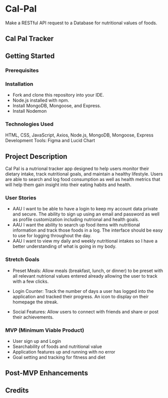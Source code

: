 # Cal-Pal

Make a RESTful API request to a Database for nutritional values of foods.

## **Cal Pal Tracker**

## Getting Started

### Prerequisites

### Installation

- Fork and clone this repository into your IDE.
- Node.js installed with npm.
- Install MongoDB, Mongoose, and Express.
- Install Nodemon

### Technologies Used

HTML, CSS, JavaScript, Axios, Node.js, MongoDB, Mongoose, Express
Development Tools: Figma and Lucid Chart

## Project Description

Cal Pal is a nutrional tracker app designed to help users monitor their dietary intake, track nutritional goals, and maintain a healthy lifestyle. Users are able to search and log food consumption as well as health metrics that will help them gain insight into their eating habits and health.

### User Stories

- AAU I want to be able to have a login to keep my account data private and secure. The ability to sign up using an email and password as well as profile customization including nutrional and health goals.
- AAU I want the ability to search up food items with nutritional information and track those foods in a log. The interface should be easy to use for logging throughout the day.
- AAU I want to view my daily and weekly nutritional intakes so I have a better understanding of what is going in my body.

### Stretch Goals

- Preset Meals: Allow meals (breakfast, lunch, or dinner) to be preset with all relevant nutrional values entered already allowing the user to track with a few clicks.

- Login Counter: Track the number of days a user has logged into the application and tracked their progress. An icon to display on their homepage the streak.

- Social Features: Allow users to connect with friends and share or post their achievements.

### MVP (Minimum Viable Product)

- User sign up and Login
- Searchability of foods and nutritional value
- Application features up and running with no error
- Goal setting and tracking for fitness and diet

## Post-MVP Enhancements

## Credits
